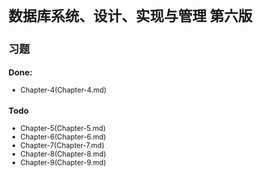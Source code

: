 # 数据库系统、设计、实现与管理 第六版
## 习题
### Done:
- Chapter-4(Chapter-4.md)  
### Todo
- Chapter-5(Chapter-5.md)
- Chapter-6(Chapter-6.md)
- Chapter-7(Chapter-7.md)
- Chapter-8(Chapter-8.md)
- Chapter-9(Chapter-9.md)